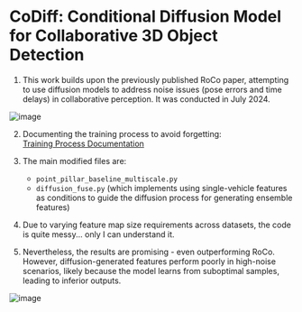 # CoDiff: Conditional Diffusion Model for Collaborative 3D Object Detection

1. This work builds upon the previously published RoCo paper, attempting to use diffusion models to address noise issues (pose errors and time delays) in collaborative perception. It was conducted in July 2024.  

![image](https://github.com/user-attachments/assets/ec088148-7217-4110-88a8-02a75906da60)  

2. Documenting the training process to avoid forgetting:  
[Training Process Documentation](https://lx2xygwjrgr.feishu.cn/docx/AgrcdAIuOoIR9zxdozUcpXPZndh)  

3. The main modified files are:  
   - `point_pillar_baseline_multiscale.py`  
   - `diffusion_fuse.py` (which implements using single-vehicle features as conditions to guide the diffusion process for generating ensemble features)  

4. Due to varying feature map size requirements across datasets, the code is quite messy... only I can understand it.  

5. Nevertheless, the results are promising - even outperforming RoCo. However, diffusion-generated features perform poorly in high-noise scenarios, likely because the model learns from suboptimal samples, leading to inferior outputs.  

![image](https://github.com/user-attachments/assets/83ed8904-7f36-4914-9eb0-c1dedfbdc6c4)


